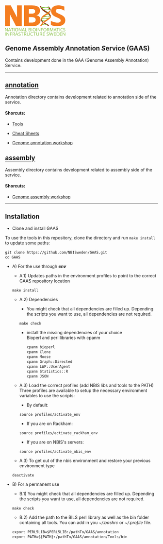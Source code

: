 
[<img align="center" src="NBIS.png" width="200" height="100" />](https://nbis.se) 
<h2><em>G</em>enome <em>A</em>ssembly <em>A</em>nnotation <i>S</i>ervice (GAAS)</h2>  
Contains development done in the GAA (Genome Assembly Annotation) Service.

---------------------------

## [__annotation__](annotation)  
Annotation directory contains development related to annotation side of the service.  

#### Shorcuts:  
   - [Tools](annotation/Tools/bin/) 

   - [Cheat Sheets](annotation/CheatSheet)

   - [Genome annotation workshop](https://nbisweden.github.io/workshop-genome_annotation/)

## [__assembly__](assembly)  
Assembly directory contains development related to assembly side of the service.  

#### Shorcuts:  
   - [Genome assembly workshop](https://nbisweden.github.io/workshop-genome_assembly/)  

---------------------------

## Installation

  * Clone and install GAAS
  
To use the tools in this repository, clone the directory and run `make install` to update some paths:
```
git clone https://github.com/NBISweden/GAAS.git
cd GAAS
```

  * A) For the use through ***env***  

    * A.1) Updates paths in the environment profiles to point to the correct GAAS repository location  
    ```
    make install   
    ```

    * A.2) Dependencies
      *  You might check that all dependencies are filled up. Depending the scripts you want to use, all dependencies are not required.  
      ```
      make check
      ```
      * install the missing dependencies of your choice  
           Bioperl and perl libraries with cpanm
           ```
           cpanm bioperl
           cpanm Clone
           cpanm Moose 
           cpanm Graph::Directed
           cpanm LWP::UserAgent
           cpanm Statistics::R
           cpanm JSON
           ```
        
    * A.3) Load the correct profiles (add NBIS libs and tools to the PATH)  
    Three profiles are available to setup the necessary environment variables to use the scripts:

      * By default:
      ```
      source profiles/activate_env
      ```

       * If you are on Rackham:
      ```
      source profiles/activate_rackham_env
      ```

       * If you are on NBIS's servers:
      ```
      source profiles/activate_nbis_env
      ```
    * A.3) To get out of the nbis environment and restore your previous environment type  
  
     ```
     deactivate
     ```

  * B) For a permanent use  
  
      * B.1) You might check that all dependencies are filled up. Depending the scripts you want to use, all dependencies are not required.
      ```
      make check
      ```
      
      * B.2) Add the path to the BILS perl library as well as the bin folder containing all tools. You can add in you *~/.bashrc* or *~/.profile* file.
      ```
      export PERL5LIB=$PERL5LIB:/pathTo/GAAS/annotation
      export PATH=${PATH}:/pathTo/GAAS/annotation/Tools/bin
      ```
      
      
